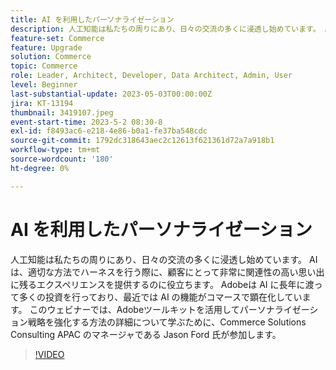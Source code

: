 ```yaml
---
title: AI を利用したパーソナライゼーション
description: 人工知能は私たちの周りにあり、日々の交流の多くに浸透し始めています。 AI は、適切な方法でハーネスを行う際に、顧客にとって非常に関連性の高い思い出に残るエクスペリエンスを提供するのに役立ちます。 Adobeは AI に長年に渡って多くの投資を行っており、最近では AI の機能がコマースで顕在化しています。 このウェビナーでは、Adobeツールキットを活用してパーソナライゼーション戦略を強化する方法の詳細について学ぶために、Commerce Solutions Consulting APAC のマネージャである Jason Ford 氏が参加します。
feature-set: Commerce
feature: Upgrade
solution: Commerce
topic: Commerce
role: Leader, Architect, Developer, Data Architect, Admin, User
level: Beginner
last-substantial-update: 2023-05-03T00:00:00Z
jira: KT-13194
thumbnail: 3419107.jpeg
event-start-time: 2023-5-2 08:30-8
exl-id: f8493ac6-e218-4e86-b0a1-fe37ba548cdc
source-git-commit: 1792dc318643aec2c12613f621361d72a7a918b1
workflow-type: tm+mt
source-wordcount: '180'
ht-degree: 0%

---
```


# AI を利用したパーソナライゼーション

人工知能は私たちの周りにあり、日々の交流の多くに浸透し始めています。 AI は、適切な方法でハーネスを行う際に、顧客にとって非常に関連性の高い思い出に残るエクスペリエンスを提供するのに役立ちます。 Adobeは AI に長年に渡って多くの投資を行っており、最近では AI の機能がコマースで顕在化しています。 このウェビナーでは、Adobeツールキットを活用してパーソナライゼーション戦略を強化する方法の詳細について学ぶために、Commerce Solutions Consulting APAC のマネージャである Jason Ford 氏が参加します。

>[!VIDEO](https://video.tv.adobe.com/v/3419107/?learn=on)
